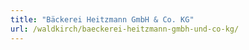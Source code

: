 ```yaml
---
title: "Bäckerei Heitzmann GmbH & Co. KG"
url: /waldkirch/baeckerei-heitzmann-gmbh-und-co-kg/
---
```

